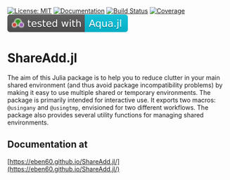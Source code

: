 [![License: MIT](https://img.shields.io/badge/License-MIT-yellow.svg)](https://opensource.org/licenses/MIT)
[![Documentation](https://img.shields.io/badge/docs-stable-blue.svg)](https://eben60.github.io/ShareAdd.jl/) 
[![Build Status](https://github.com/Eben60/ShareAdd.jl/workflows/CI/badge.svg)](https://github.com/Eben60/ShareAdd.jl/actions?query=workflow%3ACI) 
[![Coverage](https://codecov.io/gh/Eben60/ShareAdd.jl/branch/main/graph/badge.svg)](https://codecov.io/gh/Eben60/ShareAdd.jl) 
[![Aqua QA](https://raw.githubusercontent.com/JuliaTesting/Aqua.jl/master/badge.svg)](https://github.com/JuliaTesting/Aqua.jl)

# ShareAdd.jl

The aim of this Julia package is to help you to reduce clutter in your main shared environment (and thus avoid package incompatibility problems) by making it easy to use multiple shared or temporary environments. The package is primarily intended for interactive use. It exports two macros: `@usingany` and `@usingtmp`, envisioned for two different workflows. The package also provides several utility functions for managing shared environments.

## Documentation at 
[https://eben60.github.io/ShareAdd.jl/](https://eben60.github.io/ShareAdd.jl/)